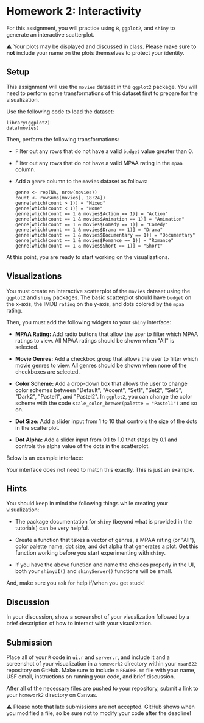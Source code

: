 Homework 2: Interactivity
==============================

For this assignment, you will practice using `R`, `ggplot2`, and `shiny` to generate an interactive scatterplot.

:warning: Your plots may be displayed and discussed in class. Please make sure to **not** include your name on the plots themselves to protect your identity.

Setup
------------------------------

This assignment will use the `movies` dataset in the `ggplot2` package. You will need to perform some transformations of this dataset first to prepare for the visualization.

Use the following code to load the dataset:

```
library(ggplot2) 
data(movies) 
```

Then, perform the following transformations:

- Filter out any rows that do not have a valid `budget` value greater than 0. 

- Filter out any rows that do not have a valid MPAA rating in the `mpaa` column.

- Add a `genre` column to the `movies` dataset as follows:
  ```
  genre <- rep(NA, nrow(movies))
  count <- rowSums(movies[, 18:24])
  genre[which(count > 1)] = "Mixed"
  genre[which(count < 1)] = "None"
  genre[which(count == 1 & movies$Action == 1)] = "Action"
  genre[which(count == 1 & movies$Animation == 1)] = "Animation"
  genre[which(count == 1 & movies$Comedy == 1)] = "Comedy"
  genre[which(count == 1 & movies$Drama == 1)] = "Drama"
  genre[which(count == 1 & movies$Documentary == 1)] = "Documentary"
  genre[which(count == 1 & movies$Romance == 1)] = "Romance"
  genre[which(count == 1 & movies$Short == 1)] = "Short"
  ```

At this point, you are ready to start working on the visualizations.

Visualizations
------------------------------

You must create an interactive scatterplot of the `movies` dataset using the `ggplot2` and `shiny` packages. The basic scatterplot should have `budget` on the x-axis, the IMDB `rating` on the y-axis, and dots colored by the `mpaa` rating.

Then, you must add the following widgets to your `shiny` interface:

- **MPAA Rating:** Add radio buttons that allow the user to filter which MPAA ratings to view. All MPAA ratings should be shown when "All" is selected.

- **Movie Genres:** Add a checkbox group that allows the user to filter which movie genres to view. All genres should be shown when none of the checkboxes are selected.

- **Color Scheme:** Add a drop-down box that allows the user to change color schemes between "Default", "Accent", "Set1", "Set2", "Set3", "Dark2", "Pastel1", and "Pastel2". In `ggplot2`, you can change the color scheme with the code `scale_color_brewer(palette = "Pastel1")` and so on.

- **Dot Size:** Add a slider input from 1 to 10 that controls the size of the dots in the scatterplot.

- **Dot Alpha:** Add a slider input from 0.1 to 1.0 that steps by 0.1 and controls the alpha value of the dots in the scatterplot.

Below is an example interface:

Your interface does not need to match this exactly. This is just an example.

Hints
------------------------------

You should keep in mind the following things while creating your visualization:

- The package documentation for `shiny` (beyond what is provided in the tutorials) can be very helpful.

- Create a function that takes a vector of genres, a MPAA rating (or "All"), color palette name, dot size, and dot alpha that generates a plot. Get this function working before you start experimenting with `shiny`.

- If you have the above function and name the choices properly in the UI, both your `shinyUI()` and `shinyServer()` functions will be small.

And, make sure you ask for help if/when you get stuck!

Discussion
------------------------------

In your discussion, show a screenshot of your visualization followed by a brief description of how to interact with your visualization.

Submission
------------------------------

Place all of your `R` code in `ui.r` and `server.r`, and include it and a screenshot of your visualization in a `homework2` directory within your `msan622` repository on GitHub. Make sure to include a `README.md` file with your name, USF email, instructions on running your code, and brief discussion.

After all of the necessary files are pushed to your repository, submit a link to your `homework2` directory on Canvas.

:warning: Please note that late submissions are not accepted. GitHub shows when you modified a file, so be sure not to modify your code after the deadline!

